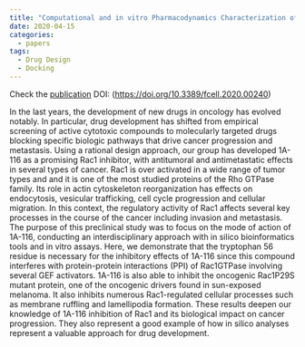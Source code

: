 ```yaml
---
title: "Computational and in vitro Pharmacodynamics Characterization of 1A-116 Rac1 Inhibitor: Relevance of Trp56 in Its Biological Activity"
date: 2020-04-15
categories:
  - papers
tags:
  - Drug Design
  - Docking
---
```


Check the [publication]
DOI: (https://doi.org/10.3389/fcell.2020.00240)

In the last years, the development of new drugs in oncology has evolved notably. In particular, drug development has shifted from empirical screening of active cytotoxic compounds to molecularly targeted drugs blocking specific biologic pathways that drive cancer progression and metastasis. Using a rational design approach, our group has developed 1A-116 as a promising Rac1 inhibitor, with antitumoral and antimetastatic effects in several types of cancer. Rac1 is over activated in a wide range of tumor types and and it is one of the most studied proteins of the Rho GTPase family. Its role in actin cytoskeleton reorganization has effects on endocytosis, vesicular trafficking, cell cycle progression and cellular migration. In this context, the regulatory activity of Rac1 affects several key processes in the course of the cancer including invasion and metastasis. The purpose of this preclinical study was to focus on the mode of action of 1A-116, conducting an interdisciplinary approach with in silico bioinformatics tools and in vitro assays. Here, we demonstrate that the tryptophan 56 residue is necessary for the inhibitory effects of 1A-116 since this compound interferes with protein-protein interactions (PPI) of Rac1GTPase involving several GEF activators. 1A-116 is also able to inhibit the oncogenic Rac1P29S mutant protein, one of the oncogenic drivers found in sun-exposed melanoma. It also inhibits numerous Rac1-regulated cellular processes such as membrane ruffling and lamellipodia formation. These results deepen our knowledge of 1A-116 inhibition of Rac1 and its biological impact on cancer progression. They also represent a good example of how in silico analyses represent a valuable approach for drug development.

[publication]: https://doi.org/10.3389/fcell.2020.00240

